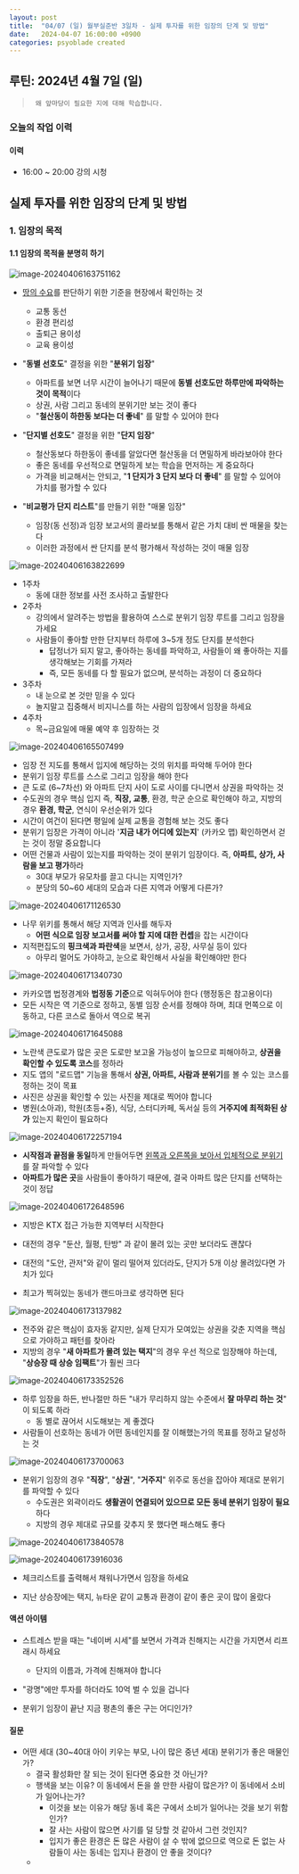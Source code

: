 ```yaml
---
layout: post
title:  "04/07 (일) 월부실준반 3일차 - 실제 투자를 위한 임장의 단계 및 방법"
date:   2024-04-07 16:00:00 +0900
categories: psyoblade created
---
```


## 루틴: 2024년 4월 7일 (일)

>      왜 앞마당이 필요한 지에 대해 학습합니다.

### 오늘의 작업 이력

#### 이력

* 16:00 ~ 20:00 강의 시청



## 실제 투자를 위한 임장의 단계 및 방법

### 1. 임장의 목적

#### 1.1 임장의 목적을 분명히 하기

![image-20240406163751162](/private/images/2024-04-07-siljun-day3/image-20240406163751162.png)

* <u>땅의 수요</u>를 판단하기 위한 기준을 현장에서 확인하는 것
  * 교통 동선
  * 환경 편리성
  * 출퇴근 용이성
  * 교육 용이성

* "**동별 선호도**" 결정을 위한 "**분위기 임장**"
  * 아파트를 보면 너무 시간이 늘어나기 때문에 **동별 선호도만 하루만에 파악하는 것이 목적**이다
  * 상권, 사람 그리고 동네의 분위기만 보는 것이 좋다
  * "**철산동이 하한동 보다는 더 좋네**" 를 말할 수 있어야 한다

* "**단지별 선호도**" 결정을 위한 "**단지 임장**"
  * 철산동보다 하한동이 좋네를 알았다면 철산동을 더 면밀하게 바라보아야 한다
  * 좋은 동네를 우선적으로 면밀하게 보는 학습을 먼저하는 게 중요하다
  * 가격을 비교해서는 안되고, "**1 단지가 3 단지 보다 더 좋네**" 를 말할 수 있어야 가치를 평가할 수 있다

* "**비교평가 단지 리스트**"를 만들기 위한 "매물 임장"
  * 임장(동 선정)과 임장 보고서의 콜라보를 통해서 같은 가치 대비 싼 매물을 찾는다
  * 이러한 과정에서 싼 단지를 분석 평가해서 작성하는 것이 매물 임장


![image-20240406163822699](/private/images/2024-04-07-siljun-day3/image-20240406163822699.png)

* 1주차
  * 동에 대한 정보를 사전 조사하고 출발한다
* 2주차
  * 강의에서 알려주는 방법을 활용하여 스스로 분위기 임장 루트를 그리고 임장을 가세요
  * 사람들이 좋아할 만한 단지부터 하루에 3~5개 정도 단지를 분석한다
    * 답정너가 되지 말고, 좋아하는 동네를 파악하고, 사람들이 왜 좋아하는 지를 생각해보는 기회를 가져라
    * 즉, 모든 동네를 다 할 필요가 없으며, 분석하는 과정이 더 중요하다
* 3주차
  * 내 눈으로 본 것만 믿을 수 있다
  * 놀지말고 집중해서 비지니스를 하는 사람의 입장에서 임장을 하세요
* 4주차
  * 목~금요일에 매물 예약 후 임장하는 것

![image-20240406165507499](/private/images/2024-04-07-siljun-day3/image-20240406165507499.png)

* 임장 전 지도를 통해서 입지에 해당하는 것의 위치를 파악해 두어야 한다
* 분위기 임장 루트를 스스로 그리고 임장을 해야 한다
* 큰 도로 (6~7차선) 와 아파트 단지 사이 도로 사이를 다니면서 상권을 파악하는 것
* 수도권의 경우 핵심 입지 즉, **직장, 교통**, 환경, 학군 순으로 확인해야 하고, 지방의 경우 **환경, 학군**, 연식이 우선순위가 있다
* 시간이 여건이 된다면 평일에 실제 교통을 경험해 보는 것도 좋다
* 분위기 임장은 가격이 아니라 '**지금 내가 어디에 있는지**' (카카오 맵) 확인하면서 걷는 것이 정말 중요합니다
* 어떤 건물과 사람이 있는지를 파악하는 것이 분위기 임장이다. 즉, **아파트, 상가, 사람을 보고 평가**하라
  * 30대 부모가 유모차를 끌고 다니는 지역인가?
  * 분당의 50~60 세대의 모습과 다른 지역과 어떻게 다른가?

![image-20240406171126530](/private/images/2024-04-07-siljun-day3/image-20240406171126530.png)

* 나무 위키를 통해서 해당 지역과 인사를 해두자
  * **어떤 식으로 임장 보고서를 써야 할 지에 대한 컨셉**을 잡는 시간이다
* 지적편집도의 **핑크색과 파란색**을 보면서, 상가, 공장, 사무실 등이 있다
  * 아무리 멀어도 가야하고, 눈으로 확인해서 사실을 확인해야만 한다

![image-20240406171340730](/private/images/2024-04-07-siljun-day3/image-20240406171340730.png)

* 카카오맵 법정경계와 **법정동 기준**으로 익혀두어야 한다 (행정동은 참고용이다)
* 모든 시작은 역 기준으로 정하고, 동별 임장 순서를 정해야 하며, 최대 먼쪽으로 이동하고, 다른 코스로 돌아서 역으로 복귀

 ![image-20240406171645088](/private/images/2024-04-07-siljun-day3/image-20240406171645088.png)

* 노란색 큰도로가 많은 곳은 도로만 보고올 가능성이 높으므로 피해야하고, **상권을 확인할 수 있도록 코스**를 정하라
* 지도 앱의 "로드맵" 기능을 통해서 **상권, 아파트, 사람과 분위기**를 볼 수 있는 코스를 정하는 것이 목표
* 사진은 상권을 확인할 수 있는 사진을 제대로 찍어야 합니다
* 병원(소아과), 학원(초등+중), 식당, 스터디카페, 독서실 등의 **거주지에 최적화된 상가** 있는지 확인이 필요하다

![image-20240406172257194](/private/images/2024-04-07-siljun-day3/image-20240406172257194.png)

* **시작점과 끝점을 동일**하게 만들어두면 <u>왼쪽과 오른쪽을 보아서 입체적으로 분위기</u>를 잘 파악할 수 있다
* **아파트가 많은 곳**을 사람들이 좋아하기 때문에, 결국 아파트 많은 단지를 선택하는 것이 정답

![image-20240406172648596](/private/images/2024-04-07-siljun-day3/image-20240406172648596.png)

* 지방은 KTX 접근 가능한 지역부터 시작한다
* 대전의 경우 "둔산, 월평, 탄방" 과 같이 몰려 있는 곳만 보더라도 괜찮다
* 대전의 "도안, 관저"와 같이 멀리 떨어져 있더라도, 단지가 5개 이상 몰려있다면 가치가 있다

* 최고가 찍혀있는 동네가 랜드마크로 생각하면 된다

![image-20240406173137982](/private/images/2024-04-07-siljun-day3/image-20240406173137982.png)

* 전주와 같은 핵심이 효자동 같지만, 실제 단지가 모여있는 상권을 갖춘 지역을 핵심으로 가야하고 패턴를 찾아라
* 지방의 경우 "**새 아파트가 몰려 있는 택지**"의 경우 우선 적으로 임장해야 하는데, "**상승장 때 상승 임팩트**"가 훨씬 크다

![image-20240406173352526](/private/images/2024-04-07-siljun-day3/image-20240406173352526.png)

* 하루 임장을 하든, 반나절만 하든 "내가 무리하지 않는 수준에서 **잘 마무리 하는 것**" 이 되도록 하라
  * 동 별로 끊어서 시도해보는 게 좋겠다
* 사람들이 선호하는 동네가 어떤 동네인지를 잘 이해했는가의 목표를 정하고 달성하는 것

![image-20240406173700063](/private/images/2024-04-07-siljun-day3/image-20240406173700063.png)

* 분위기 임장의 경우 "**직장**", "**상권**", "**거주지**" 위주로 동선을 잡아야 제대로 분위기를 파악할 수 있다
  * 수도권은 외곽이라도 **생활권이 연결되어 있으므로 모든 동네 분위기 임장이 필요**하다
  * 지방의 경우 제대로 규모를 갖추지 못 했다면 패스해도 좋다

![image-20240406173840578](/private/images/2024-04-07-siljun-day3/image-20240406173840578.png)

![image-20240406173916036](/private/images/2024-04-07-siljun-day3/image-20240406173916036.png)

* 체크리스트를 출력해서 채워나가면서 임장을 하세요

* 지난 상승장에는 택지, 뉴타운 같이 교통과 환경이 같이 좋은 곳이 많이 올랐다



#### 액션 아이템

* 스트레스 받을 때는 "네이버 시세"를 보면서 가격과 친해지는 시간을 가지면서 리프래시 하세요
  * 단지의 이름과, 가격에 친해져야 합니다
* "광명"에만 투자를 하더라도 10억 벌 수 있을 겁니다

* 분위기 임장이 끝난 지금 평촌의 좋은 구는 어디인가?



#### 질문

* 어떤 세대 (30~40대 아이 키우는 부모, 나이 많은 중년 세대) 분위기가 좋은 매물인가?
  * 결국 활성화만 잘 되는 것이 된다면 중요한 것 아닌가?
  * 행색을 보는 이유? 이 동네에서 돈을 쓸 만한 사람이 많은가? 이 동네에서 소비가 일어나는가?
    * 이것을 보는 이유가 해당 동네 혹은 구에서 소비가 일어나는 것을 보기 위함인가?
    * 잘 사는 사람이 많으면 사기를 덜 당할 것 같아서 그런 것인지?
    * 입지가 좋은 환경은 돈 많은 사람이 살 수 밖에 없으므로 역으로 돈 없는 사람들이 사는 동네는 입지나 환경이 안 좋을 것이다?
  * 